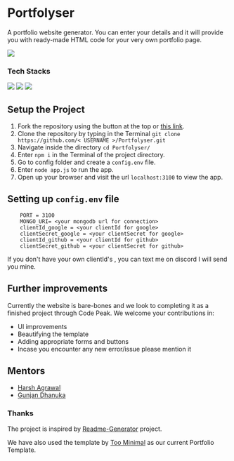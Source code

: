 # Portfolyser

A portfolio website generator. You can enter your details and it will provide you with ready-made HTML code for your very own portfolio page.

![](https://img.shields.io/badge/CODEPEAK-blue?link=http://codepeak.tech&style=for-the-badge)

### Tech Stacks
 ![](https://img.shields.io/badge/Node.js-339933?style=for-the-badge&logo=nodedotjs&logoColor=white)
![](https://img.shields.io/badge/HTML5-E34F26?style=for-the-badge&logo=html5&logoColor=white)
![](https://img.shields.io/badge/Python-3776AB?style=for-the-badge&logo=python&logoColor=white)

## Setup the Project

1. Fork the repository using the button at the top or [this link](https://github.com/harshagrawal523/Portfolyser/fork).
2. Clone the repository by typing in the Terminal `git clone https://github.com/< USERNAME >/Portfolyser.git`
3. Navigate inside the directory `cd Portfolyser/`
4. Enter `npm i` in the Terminal of the project directory.
5. Go to config folder and create a `config.env` file.
6. Enter `node app.js` to run the app.
7. Open up your browser and visit the url `localhost:3100` to view the app.

## Setting up `config.env` file

        PORT = 3100
        MONGO_URI= <your mongodb url for connection>
        clientId_google = <your clientId for google>
        clientSecret_google = <your clientSecret for google>
        clientId_github = <your clientId for github>
        clientSecret_github = <your clientSecret for github>
        
  If you don't have your own clientId's , you can text me on discord I will send you mine.


## Further improvements
Currently the website is bare-bones and we look to completing it as a finished project through Code Peak. We welcome your contributions in:
-  UI improvements
-  Beautifying the template
-  Adding appropriate forms and buttons
-  Incase you encounter any new error/issue please mention it

## Mentors
- [Harsh Agrawal](https://github.com/harshagrawal523)
- [Gunjan Dhanuka](https://github.com/GunjanDhanuka)

### Thanks
The project is inspired by [Readme-Generator](https://github.com/rahuldkjain/github-profile-readme-generator) project.

We have also used the template by [Too Minimal](https://github.com/FR0ST1N/TooMinimal) as our current Portfolio Template.
